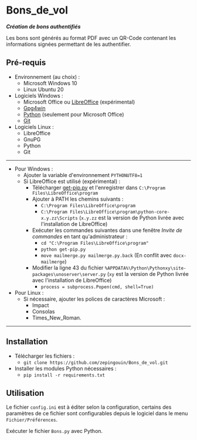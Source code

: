 # Bons_de_vol
_**Création de bons authentifiés**_

Les bons sont générés au format PDF avec un QR-Code contenant les informations signées permettant de les authentifier.

## Pré-requis
* Environnement (au choix) :
  * Microsoft Windows 10
  * Linux Ubuntu 20
* Logiciels Windows :
  * Microsoft Office ou [LibreOffice](https://www.libreoffice.org/) (expérimental)
  * [Gpg4win](https://www.gpg4win.org/)
  * [Python](https://www.python.org/downloads/) (seulement pour Microsoft Office)
  * [Git](https://git-scm.com/download/win)
* Logiciels Linux :
  * LibreOffice
  * GnuPG
  * Python
  * Git
---
* Pour Windows :
  * Ajouter la variable d'environnement `PYTHONUTF8=1`
  * Si LibreOffice est utilisé (expérimental) :
    * Télécharger [get-pip.py](https://bootstrap.pypa.io/get-pip.py) et l'enregistrer dans `C:\Program Files\LibreOffice\program`
    * Ajouter à PATH les chemins suivants :
      * `C:\Program Files\LibreOffice\program`
      * `C:\Program Files\LibreOffice\program\python-core-x.y.zz\Scripts` (`x.y.zz` est la version de Python livrée avec l'installation de LibreOffice)
    * Exécuter les commandes suivantes dans une fenêtre _Invite de commandes_ en tant qu'administrateur :
      * `cd "C:\Program Files\LibreOffice\program"`
      * `python get-pip.py`
      * `move mailmerge.py mailmerge.py.back` (En conflit avec `docx-mailmerge`)
    * Modifier la ligne 43 du fichier `%APPDATA%\Python\Pythonxy\site-packages\unoserver\server.py` (`xy` est la version de Python livrée avec l'installation de LibreOffice)
      * `process = subprocess.Popen(cmd, shell=True)`
* Pour Linux :
  * Si nécessaire, ajouter les polices de caractères Microsoft :
     * Impact
     * Consolas
     * Times_New_Roman.
---
## Installation
* Télécharger les fichiers :
  * `git clone https://github.com/zepingouin/Bons_de_vol.git`
* Installer les modules Python nécessaires :
  * `pip install -r requirements.txt`
## Utilisation

Le fichier ```config.ini``` est à éditer selon la configuration, certains des paramètres
de ce fichier sont configurables depuis le logiciel dans le menu ```Fichier/Préférences```.

Exécuter le fichier ```Bons.py``` avec Python.
